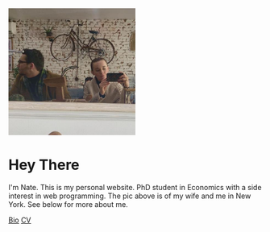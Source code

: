 <div class="px-4 py-3 text-center">
    <img class="d-block mx-auto mb-4 rounded border border-2 border-primary" src="assets/images/hero.jpeg" alt="" width="50%" style="max-width:450px">
    <h1 class="display-5 fw-bold">Hey There</h1>
    <div class="col-lg-6 mx-auto">
      <p class="lead mb-4">I'm Nate. This is my personal website. PhD student in Economics with a side interest in web programming. The pic above is of my wife and me in New York. See below for more about me.</p>
      <div class="d-grid gap-2 d-sm-flex justify-content-sm-center">
        <a href="about" type="button" class="btn btn-primary btn-lg px-4 gap-3">Bio</a>
        <a href="cv" type="button" class="btn btn-outline-secondary btn-lg px-4">CV</a>
      </div>
    </div>
  </div>